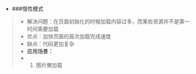 * ###惰性模式
> * 解决问题：在页面初始化的时候加载内容过多，而某些资源并不是第一时间需要加载
> * 优点：加快页面的首次加载完成速度
> * 缺点：代码更加复杂
> * **应用场景：**
> * 1. 图片懒加载